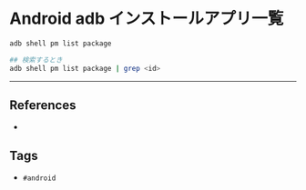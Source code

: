 # Android adb インストールアプリ一覧
```sh
adb shell pm list package

## 検索するとき
adb shell pm list package | grep <id>
```

---
## References
- 

## Tags
- `#android` 